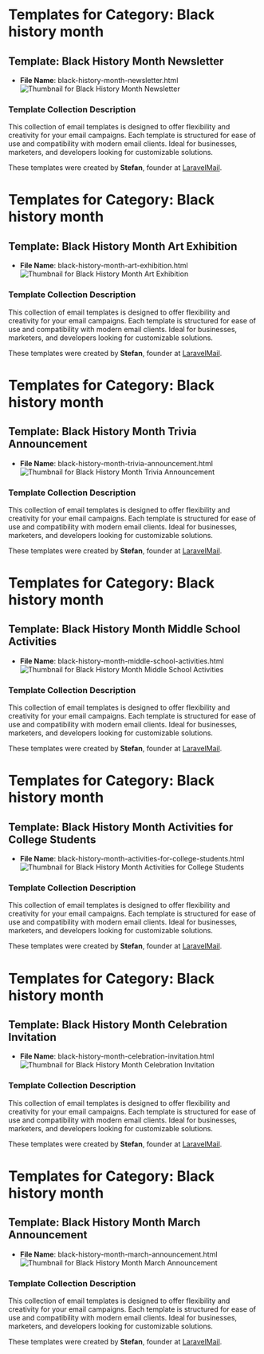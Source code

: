# Templates for Category: Black history month

## Template: Black History Month Newsletter
- **File Name**: black-history-month-newsletter.html
![Thumbnail for Black History Month Newsletter](./black-history-month-newsletter.png)

### Template Collection Description
This collection of email templates is designed to offer flexibility and creativity for your email campaigns. Each template is structured for ease of use and compatibility with modern email clients. Ideal for businesses, marketers, and developers looking for customizable solutions.

These templates were created by **Stefan**, founder at [LaravelMail](https://laravelmail.com).

# Templates for Category: Black history month

## Template: Black History Month Art Exhibition
- **File Name**: black-history-month-art-exhibition.html
![Thumbnail for Black History Month Art Exhibition](./black-history-month-art-exhibition.png)

### Template Collection Description
This collection of email templates is designed to offer flexibility and creativity for your email campaigns. Each template is structured for ease of use and compatibility with modern email clients. Ideal for businesses, marketers, and developers looking for customizable solutions.

These templates were created by **Stefan**, founder at [LaravelMail](https://laravelmail.com).

# Templates for Category: Black history month

## Template: Black History Month Trivia Announcement
- **File Name**: black-history-month-trivia-announcement.html
![Thumbnail for Black History Month Trivia Announcement](./black-history-month-trivia-announcement.png)

### Template Collection Description
This collection of email templates is designed to offer flexibility and creativity for your email campaigns. Each template is structured for ease of use and compatibility with modern email clients. Ideal for businesses, marketers, and developers looking for customizable solutions.

These templates were created by **Stefan**, founder at [LaravelMail](https://laravelmail.com).

# Templates for Category: Black history month

## Template: Black History Month Middle School Activities
- **File Name**: black-history-month-middle-school-activities.html
![Thumbnail for Black History Month Middle School Activities](./black-history-month-middle-school-activities.png)

### Template Collection Description
This collection of email templates is designed to offer flexibility and creativity for your email campaigns. Each template is structured for ease of use and compatibility with modern email clients. Ideal for businesses, marketers, and developers looking for customizable solutions.

These templates were created by **Stefan**, founder at [LaravelMail](https://laravelmail.com).

# Templates for Category: Black history month

## Template: Black History Month Activities for College Students
- **File Name**: black-history-month-activities-for-college-students.html
![Thumbnail for Black History Month Activities for College Students](./black-history-month-activities-for-college-students.png)

### Template Collection Description
This collection of email templates is designed to offer flexibility and creativity for your email campaigns. Each template is structured for ease of use and compatibility with modern email clients. Ideal for businesses, marketers, and developers looking for customizable solutions.

These templates were created by **Stefan**, founder at [LaravelMail](https://laravelmail.com).

# Templates for Category: Black history month

## Template: Black History Month Celebration Invitation
- **File Name**: black-history-month-celebration-invitation.html
![Thumbnail for Black History Month Celebration Invitation](./black-history-month-celebration-invitation.png)

### Template Collection Description
This collection of email templates is designed to offer flexibility and creativity for your email campaigns. Each template is structured for ease of use and compatibility with modern email clients. Ideal for businesses, marketers, and developers looking for customizable solutions.

These templates were created by **Stefan**, founder at [LaravelMail](https://laravelmail.com).

# Templates for Category: Black history month

## Template: Black History Month March Announcement
- **File Name**: black-history-month-march-announcement.html
![Thumbnail for Black History Month March Announcement](./black-history-month-march-announcement.png)

### Template Collection Description
This collection of email templates is designed to offer flexibility and creativity for your email campaigns. Each template is structured for ease of use and compatibility with modern email clients. Ideal for businesses, marketers, and developers looking for customizable solutions.

These templates were created by **Stefan**, founder at [LaravelMail](https://laravelmail.com).

